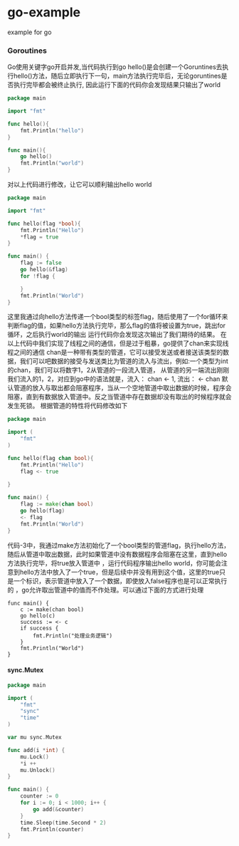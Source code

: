 # go-example
example for go


### Goroutines
Go使用关键字go开启并发,当代码执行到go hello()是会创建一个Goruntines去执行hello()方法，随后立即执行下一句，main方法执行完毕后，无论goruntines是否执行完毕都会被终止执行,
因此运行下面的代码你会发现结果只输出了world

```go
package main

import "fmt"

func hello(){
    fmt.Println("hello")
}

func main(){
    go hello()
    fmt.Println("world")
}
```

对以上代码进行修改，让它可以顺利输出hello world
```go
package main

import "fmt"

func hello(flag *bool){
	fmt.Println("Hello")
	*flag = true
}

func main() {
	flag := false
	go hello(&flag)
	for !flag {

	}
	fmt.Println("World")
}
```
这里我通过向hello方法传递一个bool类型的标签flag，随后使用了一个for循环来判断flag的值，如果hello方法执行完毕，那么flag的值将被设置为true，跳出for循环，之后执行world的输出
运行代码你会发现这次输出了我们期待的结果。
在以上代码中我们实现了线程之间的通信，但是过于粗暴，go提供了chan来实现线程之间的通信
chan是一种带有类型的管道，它可以接受发送或者接送该类型的数据，我们可以吧数据的接受与发送类比为管道的流入与流出，例如:一个类型为int的chan，我们可以将数字1，2从管道的一段流入管道，
从管道的另一端流出刚刚我们流入的1，2，对应到go中的语法就是，流入： chan <- 1, 流出： <- chan
默认管道的放入与取出都会阻塞程序，当从一个空地管道中取出数据的时候，程序会阻塞，直到有数据放入管道中。反之当管道中存在数据却没有取出的时候程序就会发生死锁。
根据管道的特性将代码修改如下
```go
package main

import (
	"fmt"
)

func hello(flag chan bool){
	fmt.Println("Hello")
	flag <- true
	
}

func main() {
	flag := make(chan bool)
	go hello(flag)
	<- flag
	fmt.Println("World")
}
```
代码-3中，我通过make方法初始化了一个bool类型的管道flag，执行hello方法，随后从管道中取出数据，此时如果管道中没有数据程序会阻塞在这里，直到hello方法执行完毕，将true放入管道中
，运行代码程序输出hello world，你可能会注意到hello方法中放入了一个true，但是后续中并没有用到这个值，这里的true只是一个标识，表示管道中放入了一个数据，即使放入false程序也是可以正常执行的
，go允许取出管道中的值而不作处理。可以通过下面的方式进行处理
```
func main() {
	c := make(chan bool)
	go hello(c)
	success := <- c
	if success {
		fmt.Println("处理业务逻辑")
	}
	fmt.Println("World")
}
```

#### sync.Mutex

```go
package main

import (
	"fmt"
	"sync"
	"time"
)

var mu sync.Mutex

func add(i *int) {
	mu.Lock()
	*i ++
	mu.Unlock()
}

func main() {
	counter := 0
	for i := 0; i < 1000; i++ {
		go add(&counter)
	}
	time.Sleep(time.Second * 2)
	fmt.Println(counter)
}
```



